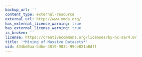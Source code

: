 ```yaml
---
backup_url: ''
content_type: external-resource
external_url: http://www.mmds.org/
has_external_licence_warning: true
has_external_license_warning: true
is_broken: ''
license: https://creativecommons.org/licenses/by-nc-sa/4.0/
title: '*Mining of Massive Datasets*'
uid: 434bd0aa-bdbe-4819-903c-99de821a8dff
---
```

